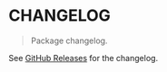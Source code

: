 # CHANGELOG

> Package changelog.

See [GitHub Releases](https://github.com/stdlib-js/math-base-special-imul/releases) for the changelog.